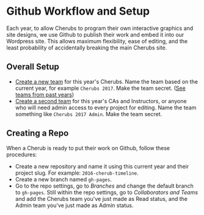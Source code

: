 # Github Workflow and Setup
Each year, to allow Cherubs to program their own interactive graphics and site designs, we use Github to publish their work and embed it into our Wordpress site. This allows maximum flexibility, ease of editing, and the least probability of accidentally breaking the main Cherubs site.

## Overall Setup
- [Create a new team](https://github.com/orgs/medillcherubs/new-team) for this year's Cherubs. Name the team based on the current year, for example `Cherubs 2017`. Make the team secret. ([See teams from past years](https://github.com/orgs/medillcherubs/teams))
- [Create a second team](https://github.com/orgs/medillcherubs/new-team) for this year's CAs and Instructors, or anyone who will need admin access to every project for editing. Name the team something like `Cherubs 2017 Admin`. Make the team secret.

## Creating a Repo
When a Cherub is ready to put their work on Github, follow these procedures:
- Create a new repository and name it using this current year and their project slug. For example: `2016-cherub-timeline`.
- Create a new branch named `gh-pages`.
- Go to the repo settings, go to *Branches* and change the default branch to `gh-pages`. Still within the repo settings, go to *Collaborators and Teams* and add the Cherubs team you've just made as Read status, and the Admin team you've just made as Admin status.
